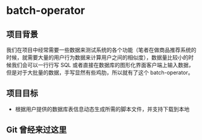 # batch-operator

## 项目背景

我们在项目中经常需要一些数据来测试系统的各个功能（笔者在做商品推荐系统的时候，就需要大量的用户行为数据来计算用户之间的相似度），数据量比较小的时候我们会可以一行行写 SQL 或者直接在数据库的图形化界面客户端上输入数据，但是对于大批量的数据，手写显然有些鸡肋，所以就有了这个 batch-operator。

## 项目目标

* 根据用户提供的数据库表信息动态生成所需的脚本文件，并支持下载到本地

## Git 曾经来过这里



